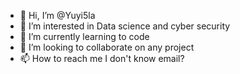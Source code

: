 - 👋 Hi, I’m @Yuyi5la
- 👀 I’m interested in Data science and cyber security
- 🌱 I’m currently learning to code
- 💞️ I’m looking to collaborate on any project
- 📫 How to reach me I don't know email?

<!---
Yuyi5la/Yuyi5la is a ✨ special ✨ repository because its `README.md` (this file) appears on your GitHub profile.
You can click the Preview link to take a look at your changes.
--->
